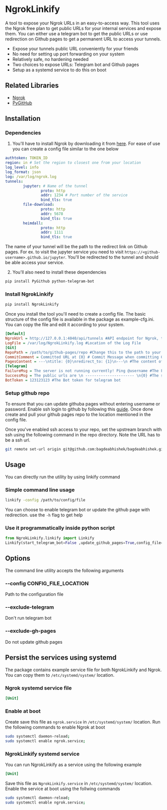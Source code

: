 # NgrokLinkify

A tool to expose your Ngrok URLs in an easy-to-access way. This tool uses the Ngrok free plan to get public URLs for your internal services and expose them. You can either use a telegram bot to get the public URLs or use redirection on Github pages to get a permanent URL to access your tunnels.


- Expose your tunnels public URL conveniently for your friends
- No need for setting up port forwarding on your system
- Relatively safe, no hardening needed
- Two choices to expose URLs: Telegram bot and Github pages
- Setup as a systemd service to do this on boot

## Related Libraries

- [Ngrok](https://ngrok.com/)
- [PyGitHub](https://github.com/PyGithub/PyGithub)

## Installation
### Dependencies

1. You'll have to install Ngrok by downloading it from [here](https://ngrok.com/download). For ease of use you can create a config file similar to the one below
```yaml
authtoken: TOKEN_ID 
region: in # Set the region to closest one from your location
log_level: info
log_format: json
log: /var/log/ngrok.log
tunnels:
        jupyter: # Name of the tunnel
                proto: http
                addr: 1234 # Port number of the service
                bind_tls: true
        file-download:
                proto: http
                addr: 5678
                bind_tls: true
        heimdall:
                proto: http
                addr: 1111
                bind_tls: true
```
The name of your tunnel will be the path to the redirect link on Github pages. For ex. to visit the jupyter service you need to visit `https://<github-username>.github.io/jupyter`. You'll be redirected to the tunnel and should be able access your service. 

2. You'll also need to install these dependencies
```sh
pip install PyGithub python-telegram-bot
```
### Install NgrokLinkify
```sh
pip install NgrokLinkify
```
Once you install the tool you'll need to create a config file. The basic structure of the config file is available in the package as example-cfg.ini. You can copy the file and edit it according to your system. 
```ini
[Default]
NgrokUrl = http://127.0.0.1:4040/api/tunnels #API endpoint for Ngrok, this is the default value
LogFile = /var/log/NgrokLinkify.log #Location of the Log File
[Git]
RepoPath = /path/to/github-pages/repo #Change this to the path to your local git pages repo
CommitComment = Committed URL at {0} # Commit Message when committing Github Pages
PagesContent = ---\ntitle: {0}\nredirect_to: {1}\n---\n #The content of the redirect file, I use https://github.com/jekyll/jekyll-redirect-from. You can use raw HTML by following https://stackoverflow.com/questions/5411538/redirect-from-an-html-page and replacing the URL by {0} 
[Telegram]
FailureMsg = The server is not running currently! Ping @username #The Failure message to return when Ngrok isn't running
SuccessMsg = The public urls are \n ---------------------- \n{0} #The success message, {0} here contains tunnel name and public url
BotToken = 123123123 #The Bot token for telegram bot
```

### Setup github repo
To ensure that you can update githuba pages without entering username or password. Enable ssh login to github by following this [guide](https://docs.github.com/en/github/authenticating-to-github/connecting-to-github-with-ssh). Once done create and pull your github pages repo to the location mentioned in the config file. 

Once you've enabled ssh access to your repo, set the upstream branch with ssh using the following command in the repo directory. Note the URL has to be a ssh url. 
 ```bash
git remote set-url origin git@github.com:bagdeabhishek/bagdeabhishek.github.io.git 
```

## Usage
You can directly run the utility by using linkify command
### Simple command line usage

```sh
linkify -config /path/to/config/file
```
You can choose to enable telegram bot or update the github page with redirection. use the `-h` flag to get help
### Use it programmatically inside python script

```python
from NgrokLinkify.linkify import Linkify 
Linkify(start_telegram_bot=False ,update_github_pages=True,config_file="/home/abhishek/linkify.ini")
```
## Options
The command line utility accepts the following arguments
###  --config CONFIG_FILE_LOCATION
Path to the configuration file

### --exclude-telegram  
Don't run telegram bot 

### --exclude-gh-pages 
Do not update github pages

## Persist the services using systemd
The package contains example service file for both NgrokLinkify and Ngrok. You can copy them to `/etc/systemd/system/` location.

### Ngrok systemd service file
```ini
[Unit]                                                                                                                  Description=Ngrok                                                                                                       After=network.service                                                                                                                                                                                                                           [Service]                                                                                                               Type=simple                                                                                                             User=user-name                                                                                                           WorkingDirectory=/home/abhishek                                                                                         ExecStart=/path/to/ngrok start --all --config=".ngrok2/ngrok.yml"                                       Restart=on-failure                                                                                                                                                                                                                              [Install]                                                                                                               WantedBy=multi-user.target 
```
### Enable at boot
Create save this file as `ngrok.service` in `/etc/systemd/system/` location. Run the following commands to enable Ngrok at boot
```sh
sudo systemctl daemon-reload;
sudo systemctl enable ngrok.service; 
```

### NgrokLinkify systemd service
You can run NgrokLinkify as a service using the following example 
```ini
[Unit]                                                                                                                  Description=Telegram bot to return URLs                                                                                 After=ngrok.service network.target network-online.target                                                                PartOf=ngrok.service                                                                                                                                                                                                                            [Service]                                                                                                               Type=simple                                                                                                             User=username                                                                                                           ExecStart=/home/username/miniconda3/bin/linkify --config /home/username/linkify.ini                Restart=on-failure                                                                                                                                                                                                                              [Install]                                                                                                               WantedBy=multi-user.target 
```
Save this file as `NgrokLinkify.service` in `/etc/systemd/system/` location. Enable the service at boot using the follwing commands
```sh
sudo systemctl daemon-reload;
sudo systemctl enable ngrok.service; 
```
